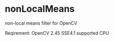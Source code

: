 nonLocalMeans
=============

non-local means filter for OpenCV

Reqirement:
OpenCV 2.45
SSE4.1 supported CPU
